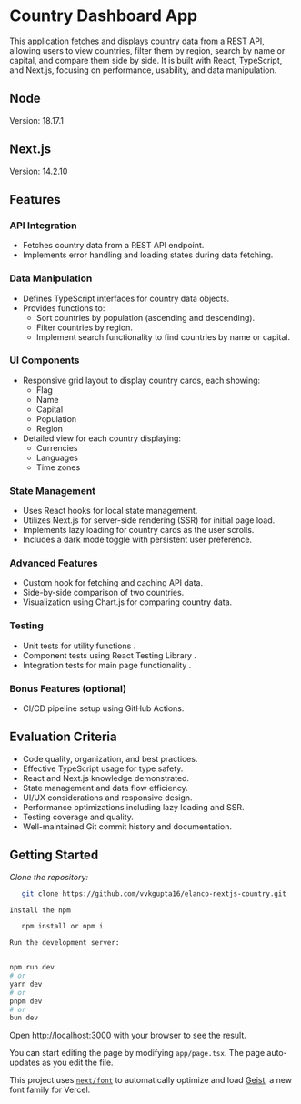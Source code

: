 # Country Dashboard App

This application fetches and displays country data from a REST API, allowing users to view countries, filter them by region, search by name or capital, and compare them side by side. It is built with React, TypeScript, and Next.js, focusing on performance, usability, and data manipulation.

## Node
Version: 18.17.1

## Next.js
Version: 14.2.10

## Features

### API Integration

- Fetches country data from a REST API endpoint.
- Implements error handling and loading states during data fetching.

### Data Manipulation

- Defines TypeScript interfaces for country data objects.
- Provides functions to:
  - Sort countries by population (ascending and descending).
  - Filter countries by region.
  - Implement search functionality to find countries by name or capital.

### UI Components

- Responsive grid layout to display country cards, each showing:
  - Flag
  - Name
  - Capital
  - Population
  - Region
- Detailed view for each country displaying:
  - Currencies
  - Languages
  - Time zones

### State Management

- Uses React hooks for local state management.
- Utilizes Next.js for server-side rendering (SSR) for initial page load.
- Implements lazy loading for country cards as the user scrolls.
- Includes a dark mode toggle with persistent user preference.

### Advanced Features

- Custom hook for fetching and caching API data.
- Side-by-side comparison of two countries.
- Visualization using Chart.js for comparing country data.

### Testing

- Unit tests for utility functions .
- Component tests using React Testing Library .
- Integration tests for main page functionality .

### Bonus Features (optional)

- CI/CD pipeline setup using GitHub Actions.

## Evaluation Criteria

- Code quality, organization, and best practices.
- Effective TypeScript usage for type safety.
- React and Next.js knowledge demonstrated.
- State management and data flow efficiency.
- UI/UX considerations and responsive design.
- Performance optimizations including lazy loading and SSR.
- Testing coverage and quality.
- Well-maintained Git commit history and documentation.

## Getting Started

*Clone the repository:*
```bash
   git clone https://github.com/vvkgupta16/elanco-nextjs-country.git

Install the npm

   npm install or npm i

Run the development server:


npm run dev
# or
yarn dev
# or
pnpm dev
# or
bun dev
```

Open [http://localhost:3000](http://localhost:3000) with your browser to see the result.

You can start editing the page by modifying `app/page.tsx`. The page auto-updates as you edit the file.

This project uses [`next/font`](https://nextjs.org/docs/app/building-your-application/optimizing/fonts) to automatically optimize and load [Geist](https://vercel.com/font), a new font family for Vercel.